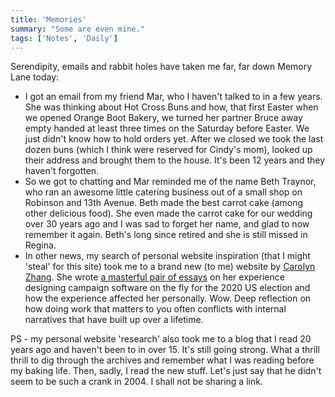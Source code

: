 ```yaml
---
title: 'Memories'
summary: "Some are even mine."
tags: ['Notes', 'Daily']
---
```


Serendipity, emails and rabbit holes have taken me far, far down Memory Lane today:

- I got an email from my friend Mar, who I haven't talked to in a few years.  She was thinking about Hot Cross Buns and how, that first Easter when we opened Orange Boot Bakery, we turned her partner Bruce away empty handed at least three times on the Saturday before Easter.  We just didn't know how to hold orders yet.  After we closed we took the last dozen buns (which I think were reserved for Cindy's mom), looked up their address and brought them to the house.  It's been 12 years and they haven't forgotten.  
- So we got to chatting and Mar reminded me of the name Beth Traynor, who ran an awesome little catering business out of a small shop on Robinson and 13th Avenue.  Beth made the best carrot cake (among other delicious food).   She even made the carrot cake for our wedding over 30 years ago and I was sad to forget her name, and glad to now remember it again.  Beth's long since retired and she is still missed in Regina.
- In other news, my search of personal website inspiration (that I might 'steal' for this site) took me to a brand new  (to me) website by [Carolyn Zhang](https://www.carolynzhang.com/).  She wrote [a masterful pair of essays](https://www.carolynzhang.com/2020/introduction) on her experience designing campaign software on the fly for the 2020 US election and how the experience affected her personally. Wow.  Deep reflection on how doing work that matters to you often conflicts with internal narratives that have built up over a lifetime.  

PS - my personal website 'research' also took me to a blog that I read 20 years ago and haven't been to in over 15.  It's still going strong. What a thrill thrill to dig through the archives and remember what I was reading before my baking life.  Then, sadly, I read the new stuff.  Let's just say that he didn't seem to be such a crank in 2004.  I shall not be sharing a link.